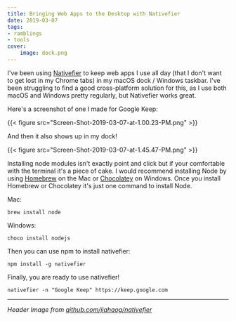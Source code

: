 ```yaml
---
title: Bringing Web Apps to the Desktop with Nativefier
date: 2019-03-07
tags:
- ramblings
- tools
cover:
    image: dock.png
---
```


I've been using [Nativefier](https://www.npmjs.com/package/nativefier) to keep web apps I use all day (that I don't want to get lost in my Chrome tabs) in my macOS dock / Windows taskbar. I've been struggling to find a good cross-platform solution for this, as I use both macOS and Windows pretty regularly, but Nativefier works great.

Here's a screenshot of one I made for Google Keep:

{{< figure src="Screen-Shot-2019-03-07-at-1.00.23-PM.png" >}}

And then it also shows up in my dock!

{{< figure src="Screen-Shot-2019-03-07-at-1.45.47-PM.png" >}}

Installing node modules isn't exactly point and click but if your comfortable with the terminal it's a piece of cake. I would recommend installing Node by using [Homebrew](https://brew.sh/) on the Mac or [Chocolatey](https://chocolatey.org) on Windows. Once you install Homebrew or Chocolatey it's just one command to install Node.

Mac:

```
brew install node
```

Windows:

```
choco install nodejs
```

Then you can use npm to install nativefier:

```
npm install -g nativefier
```

Finally, you are ready to use nativefier!

```
nativefier -n "Google Keep" https://keep.google.com
```

---

_Header Image from [github.com/jiahaog/nativefier](https://github.com/jiahaog/nativefier)_